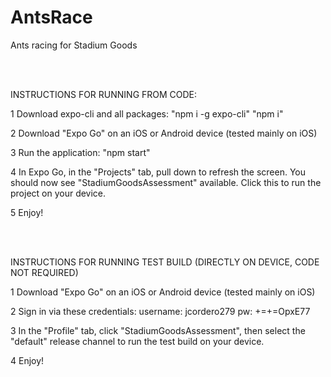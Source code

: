 # AntsRace
Ants racing for Stadium Goods

<br>
<br>

INSTRUCTIONS FOR RUNNING FROM CODE:

1   Download expo-cli and all packages:
    "npm i -g expo-cli"
    "npm i"
    
2   Download "Expo Go" on an iOS or Android device (tested mainly on iOS)

3   Run the application:
    "npm start"

4   In Expo Go, in the "Projects" tab, pull down to refresh the screen. 
    You should now see "StadiumGoodsAssessment" available. 
    Click this to run the project on your device.

5   Enjoy!

<br>
<br>

INSTRUCTIONS FOR RUNNING TEST BUILD (DIRECTLY ON DEVICE, CODE NOT REQUIRED)

1   Download "Expo Go" on an iOS or Android device (tested mainly on iOS)

2   Sign in via these credentials:
    username: jcordero279
    pw:       +=+=OpxE77
    
3   In the "Profile" tab, click "StadiumGoodsAssessment", then select the "default" release channel to run the test build on your device.

4   Enjoy!
